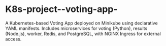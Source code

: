 # K8s-project--voting-app-
A Kubernetes-based Voting App deployed on Minikube using declarative YAML manifests.   Includes microservices for voting (Python), results (Node.js), worker, Redis, and PostgreSQL, with NGINX Ingress for external access.
